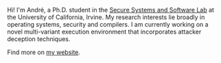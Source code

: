 Hi! I'm André, a Ph.D. student in the [Secure Systems and Software Lab](https://ssllab.org) at the University of California, Irvine. 
My research interests lie broadly in operating systems, security and compilers.
I am currently working on a novel multi-variant execution environment that incorporates attacker deception techniques.

Find more on [my website](https://andreroesti.com).
